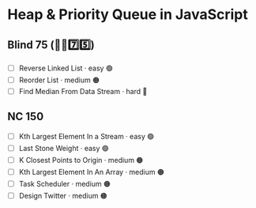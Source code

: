 # Heap & Priority Queue in JavaScript

## Blind 75 (🧑‍🦯7️⃣5️⃣)
- [ ] Reverse Linked List · easy 🟢 
- [ ] Reorder List · medium 🟠
- [ ] Find Median From Data Stream · hard 🔴

## NC 150
- [ ] Kth Largest Element In a Stream · easy 🟢 
- [ ] Last Stone Weight · easy 🟢 
- [ ] K Closest Points to Origin · medium 🟠
- [ ] Kth Largest Element In An Array · medium 🟠
- [ ] Task Scheduler · medium 🟠
- [ ] Design Twitter · medium 🟠